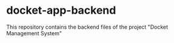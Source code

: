 # docket-app-backend
This repository contains the backend files of the project "Docket Management System"
